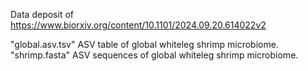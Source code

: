 Data deposit of https://www.biorxiv.org/content/10.1101/2024.09.20.614022v2

"global.asv.tsv" ASV table of global whiteleg shrimp microbiome.
"shrimp.fasta" ASV sequences of global whiteleg shrimp microbiome.
